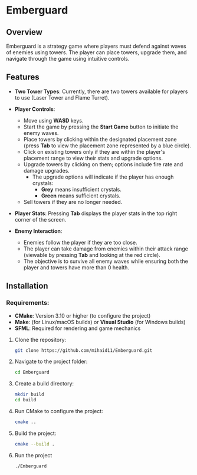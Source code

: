 # Emberguard

## Overview
Emberguard is a strategy game where players must defend against waves of enemies using towers. The player can place towers, upgrade them, and navigate through the game using intuitive controls.

## Features
- **Two Tower Types**: Currently, there are two towers available for players to use (Laser Tower and Flame Turret).
- **Player Controls**: 
  - Move using **WASD** keys.
  - Start the game by pressing the **Start Game** button to initiate the enemy waves.
  - Place towers by clicking within the designated placement zone (press **Tab** to view the placement zone represented by a blue circle).
  - Click on existing towers only if they are within the player's placement range to view their stats and upgrade options.
  - Upgrade towers by clicking on them; options include fire rate and damage upgrades. 
    - The upgrade options will indicate if the player has enough crystals: 
      - **Grey** means insufficient crystals.
      - **Green** means sufficient crystals.
  - Sell towers if they are no longer needed.

- **Player Stats**: Pressing **Tab** displays the player stats in the top right corner of the screen.

- **Enemy Interaction**: 
  - Enemies follow the player if they are too close.
  - The player can take damage from enemies within their attack range (viewable by pressing **Tab** and looking at the red circle).
  - The objective is to survive all enemy waves while ensuring both the player and towers have more than 0 health.

## Installation

### Requirements:
- **CMake**: Version 3.10 or higher (to configure the project)
- **Make**: (for Linux/macOS builds) or **Visual Studio** (for Windows builds)
- **SFML**: Required for rendering and game mechanics

1. Clone the repository:
   ```bash
   git clone https://github.com/mihaid11/Emberguard.git

2. Navigate to the project folder:
   ```bash
   cd Emberguard

3. Create a build directory:
   ```bash
   mkdir build
   cd build

4. Run CMake to configure the project:
   ```bash
   cmake ..

5. Build the project:
   ```bash
   cmake --build .

6. Run the project
   ```bash
   ./Emberguard
